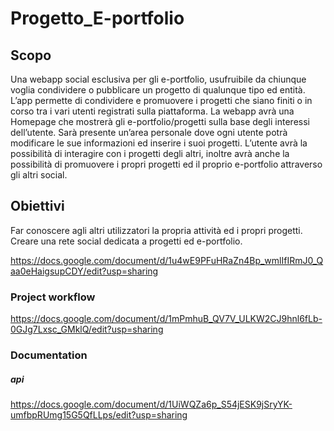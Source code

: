 # Progetto_E-portfolio

## Scopo

Una webapp social esclusiva per gli e-portfolio, usufruibile da chiunque voglia condividere o pubblicare un progetto di qualunque tipo ed entità.
L’app permette di condividere e promuovere i progetti che siano finiti o in corso tra i vari utenti registrati sulla piattaforma.
La webapp avrà una Homepage che mostrerà gli e-portfolio/progetti sulla base degli interessi dell’utente.
Sarà presente un’area personale dove ogni utente potrà modificare le sue informazioni ed inserire i suoi progetti.
L’utente avrà la possibilità di interagire con i progetti degli altri, inoltre avrà anche la possibilità di promuovere i propri progetti ed il proprio e-portfolio attraverso gli altri social.

## Obiettivi

Far conoscere agli altri utilizzatori la propria attività ed i propri progetti.
Creare una rete social dedicata a progetti ed e-portfolio.


https://docs.google.com/document/d/1u4wE9PFuHRaZn4Bp_wmlIfIRmJ0_Qaa0eHaigsupCDY/edit?usp=sharing

### Project workflow
https://docs.google.com/document/d/1mPmhuB_QV7V_ULKW2CJ9hnl6fLb-0GJg7Lxsc_GMklQ/edit?usp=sharing
### Documentation
##### api
https://docs.google.com/document/d/1UiWQZa6p_S54jESK9jSryYK-umfbpRUmg15G5QfLLps/edit?usp=sharing